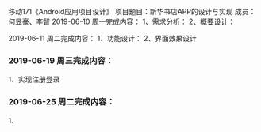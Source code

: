 移动171《Android应用项目设计》
项目题目：新华书店APP的设计与实现
成员：何昱豪、李智
2019-06-10 周一完成内容：
1、需求分析： 2、概要设计：

2019-06-11 周二完成内容：
1、功能设计： 2、界面效果设计

### 2019-06-19 周三完成内容：
1、实现注册登录

### 2019-06-25 周二完成内容：
1、
